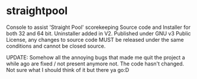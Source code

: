 # straightpool
Console to assist 'Straight Pool' scorekeeping
Source code and Installer for both 32 and 64 bit. 
Uninstaller added in V2.
Published under GNU v3 Public License, any changes to source code MUST be released under the same conditions and cannot be closed source.


UPDATE:
Somehow all the annoying bugs that made me quit the project a while ago are fixed / not present anymore not. The code hasn't changed. Not sure what I should think of it but there ya go:D
